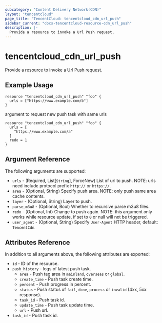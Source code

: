 ```yaml
---
subcategory: "Content Delivery Network(CDN)"
layout: "tencentcloud"
page_title: "TencentCloud: tencentcloud_cdn_url_push"
sidebar_current: "docs-tencentcloud-resource-cdn_url_push"
description: |-
  Provide a resource to invoke a Url Push request.
---
```


# tencentcloud_cdn_url_push

Provide a resource to invoke a Url Push request.

## Example Usage

```hcl
resource "tencentcloud_cdn_url_push" "foo" {
  urls = ["https://www.example.com/b"]
}
```

argument to request new push task with same urls

```hcl
resource "tencentcloud_cdn_url_push" "foo" {
  urls = [
    "https://www.example.com/a"
  ]
  redo = 1
}
```

## Argument Reference

The following arguments are supported:

* `urls` - (Required, List[`String`], ForceNew) List of url to push. NOTE: urls need include protocol prefix `http://` or `https://`.
* `area` - (Optional, String) Specify push area. NOTE: only push same area cache contents.
* `layer` - (Optional, String) Layer to push.
* `parse_m3u8` - (Optional, Bool) Whether to recursive parse m3u8 files.
* `redo` - (Optional, Int) Change to push again. NOTE: this argument only works while resource update, if set to `0` or null will not be triggered.
* `user_agent` - (Optional, String) Specify `User-Agent` HTTP header, default: `TencentCdn`.

## Attributes Reference

In addition to all arguments above, the following attributes are exported:

* `id` - ID of the resource.
* `push_history` - logs of latest push task.
  * `area` - Push tag area in `mainland`, `overseas` or `global`.
  * `create_time` - Push task create time.
  * `percent` - Push progress in percent.
  * `status` - Push status of `fail`, `done`, `process` or `invalid` (4xx, 5xx response).
  * `task_id` - Push task id.
  * `update_time` - Push task update time.
  * `url` - Push url.
* `task_id` - Push task id.


